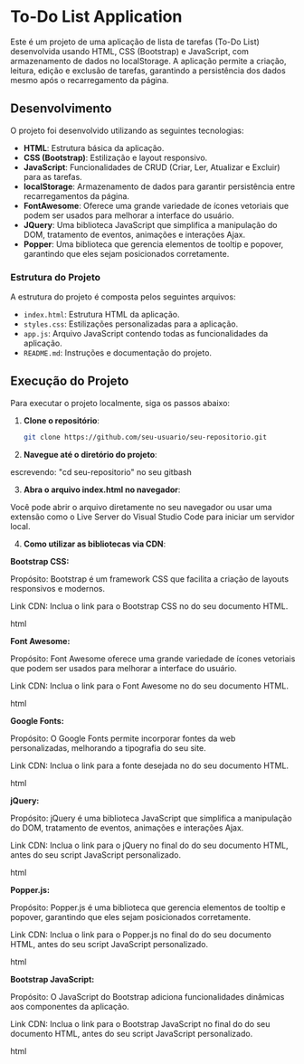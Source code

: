 # To-Do List Application

Este é um projeto de uma aplicação de lista de tarefas (To-Do List) desenvolvida usando HTML, CSS (Bootstrap) e JavaScript, com armazenamento de dados no localStorage. A aplicação permite a criação, leitura, edição e exclusão de tarefas, garantindo a persistência dos dados mesmo após o recarregamento da página.

## Desenvolvimento

O projeto foi desenvolvido utilizando as seguintes tecnologias:
- **HTML**: Estrutura básica da aplicação.
- **CSS (Bootstrap)**: Estilização e layout responsivo.
- **JavaScript**: Funcionalidades de CRUD (Criar, Ler, Atualizar e Excluir) para as tarefas.
- **localStorage**: Armazenamento de dados para garantir persistência entre recarregamentos da página.
- **FontAwesome**: Oferece uma grande variedade de ícones vetoriais que podem ser usados para melhorar a interface do usuário.
- **JQuery**: Uma biblioteca JavaScript que simplifica a manipulação do DOM, tratamento de eventos, animações e interações Ajax.
- **Popper**: Uma biblioteca que gerencia elementos de tooltip e popover, garantindo que eles sejam posicionados corretamente.

### Estrutura do Projeto

A estrutura do projeto é composta pelos seguintes arquivos:
- `index.html`: Estrutura HTML da aplicação.
- `styles.css`: Estilizações personalizadas para a aplicação.
- `app.js`: Arquivo JavaScript contendo todas as funcionalidades da aplicação.
- `README.md`: Instruções e documentação do projeto.

## Execução do Projeto

Para executar o projeto localmente, siga os passos abaixo:

1. **Clone o repositório**:

   ```bash
   git clone https://github.com/seu-usuario/seu-repositorio.git

2. **Navegue até o diretório do projeto**:

escrevendo: "cd seu-repositorio" no seu gitbash

3. **Abra o arquivo index.html no navegador**:

Você pode abrir o arquivo diretamente no seu navegador ou usar uma extensão como o Live Server do Visual Studio Code para iniciar um servidor local.

4. **Como utilizar as bibliotecas via CDN**:

**Bootstrap CSS:**

Propósito: Bootstrap é um framework CSS que facilita a criação de layouts responsivos e modernos.

Link CDN: Inclua o link para o Bootstrap CSS no <head> do seu documento HTML.

html
<link rel="stylesheet" href="https://maxcdn.bootstrapcdn.com/bootstrap/4.0.0/css/bootstrap.min.css" crossorigin="anonymous">

**Font Awesome:**

Propósito: Font Awesome oferece uma grande variedade de ícones vetoriais que podem ser usados para melhorar a interface do usuário.

Link CDN: Inclua o link para o Font Awesome no <head> do seu documento HTML.

html
<link rel="stylesheet" href="https://cdnjs.cloudflare.com/ajax/libs/font-awesome/6.0.0-beta3/css/all.min.css">

**Google Fonts:**

Propósito: O Google Fonts permite incorporar fontes da web personalizadas, melhorando a tipografia do seu site.

Link CDN: Inclua o link para a fonte desejada no <head> do seu documento HTML.

html
<link rel="stylesheet" href="https://fonts.googleapis.com/css2?family=Edu+AU+VIC+WA+NT+Pre:wght@400..700&display=swap">

**jQuery:**

Propósito: jQuery é uma biblioteca JavaScript que simplifica a manipulação do DOM, tratamento de eventos, animações e interações Ajax.

Link CDN: Inclua o link para o jQuery no final do <body> do seu documento HTML, antes do seu script JavaScript personalizado.

html
<script src="https://code.jquery.com/jquery-3.2.1.slim.min.js" crossorigin="anonymous"></script>

**Popper.js:**

Propósito: Popper.js é uma biblioteca que gerencia elementos de tooltip e popover, garantindo que eles sejam posicionados corretamente.

Link CDN: Inclua o link para o Popper.js no final do <body> do seu documento HTML, antes do seu script JavaScript personalizado.

html
<script src="https://cdnjs.cloudflare.com/ajax/libs/popper.js/1.12.9/umd/popper.min.js" crossorigin="anonymous"></script>

**Bootstrap JavaScript:**

Propósito: O JavaScript do Bootstrap adiciona funcionalidades dinâmicas aos componentes da aplicação.

Link CDN: Inclua o link para o Bootstrap JavaScript no final do <body> do seu documento HTML, antes do seu script JavaScript personalizado.

html
<script src="https://maxcdn.bootstrapcdn.com/bootstrap/4.0.0/js/bootstrap



